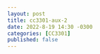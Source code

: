 ```yaml
---
layout: post
title: cc3301-aux-2
date: 2022-8-19 14:30 -0300
categories: [CC3301]
published: false
---
```


